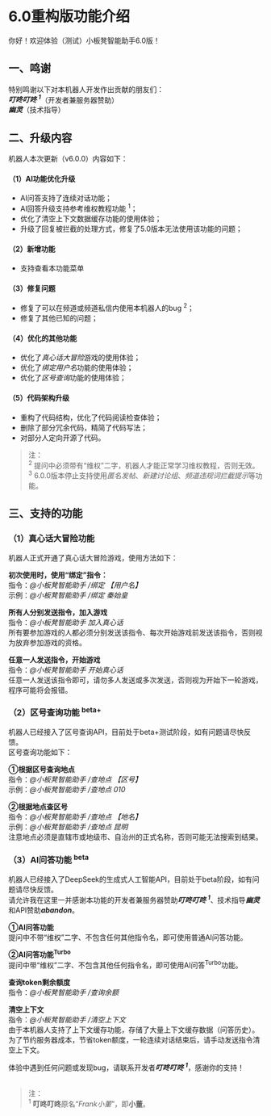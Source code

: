 # 6.0重构版功能介绍

你好！欢迎体验（测试）小板凳智能助手6.0版！



## 一、鸣谢

特别鸣谢以下对本机器人开发作出贡献的朋友们：<br>
***叮咚叮咚 <sup>1</sup>***（开发者兼服务器赞助）<br>
***幽灵***（技术指导）<br>



## 二、升级内容

机器人本次更新（v6.0.0）内容如下：<br>
#### （1）AI功能优化升级
- AI问答支持了连续对话功能；
- AI回答升级支持参考维权教程功能 <sup>1</sup>；
- 优化了清空上下文数据缓存功能的使用体验；
- 升级了回复被拦截的处理方式，修复了5.0版本无法使用该功能的问题；
#### （2）新增功能
- 支持查看本功能菜单
#### （3）修复问题
- 修复了可以在频道或频道私信内使用本机器人的bug <sup>2</sup>；
- 修复了其他已知的问题；
#### （4）优化的其他功能
- 优化了*真心话大冒险*游戏的使用体验；
- 优化了*绑定用户名*功能的使用体验；
- 优化了*区号查询*功能的使用体验；
#### （5）代码架构升级
- 重构了代码结构，优化了代码阅读检查体验；
- 删除了部分冗余代码，精简了代码写法；
- 对部分人定向开源了代码。

>注：<br>
<sup>2</sup> 提问中必须带有“维权”二字，机器人才能正常学习维权教程，否则无效。<br>
<sup>3</sup> 6.0.0版本停止支持使用*匿名发帖*、*新建讨论组*、*频道违规词拦截提示*等功能。



## 三、支持的功能

### （1）真心话大冒险功能
机器人正式开通了真心话大冒险游戏，使用方法如下：

**初次使用时，使用“绑定”指令：**<br>
指令：*@小板凳智能助手 /绑定 【用户名】*<br>
示例：*@小板凳智能助手 /绑定 秦始皇*

**所有人分别发送指令，加入游戏**<br>
指令：*@小板凳智能助手 加入真心话*<br>
所有要参加游戏的人都必须分别发送该指令、每次开始游戏前发送该指令，否则视为放弃参加游戏的资格。

**任意一人发送指令，开始游戏**<br>
指令：*@小板凳智能助手 开始真心话*<br>
任意一人发送该指令即可，请勿多人发送或多次发送，否则视为开始下一轮游戏，程序可能将会报错。


### （2）区号查询功能 <sup>beta+</sup>
机器人已经接入了区号查询API，目前处于beta+测试阶段，如有问题请尽快反馈。<br>
区号查询功能如下：

**①根据区号查询地点**<br>
指令：*@小板凳智能助手 /查地点 【区号】*<br>
示例：*@小板凳智能助手 /查地点 010*

**②根据地点查区号**<br>
指令：*@小板凳智能助手 /查地点 【地名】*<br>
示例：*@小板凳智能助手 /查地点 昆明*<br>
注意地点必须是直辖市或地级市、自治州的正式名称，否则可能无法搜索到结果。


### （3）AI问答功能 <sup>beta</sup>
机器人已经接入了DeepSeek的生成式人工智能API，目前处于beta阶段，如有问题请尽快反馈。<br>
请允许我在这里一并感谢本功能的开发者兼服务器赞助***叮咚叮咚 <sup>1</sup>***、技术指导***幽灵***和API赞助***abandon***。

**①AI问答功能**<br>
提问中不带“维权”二字、不包含任何其他指令名，即可使用普通AI问答功能。

**②AI问答功能<sup>Turbo</sup>**<br>
提问中带“维权”二字、不包含其他任何指令名，即可使用AI问答<sup>Turbo</sup>功能。

**查询token剩余额度**<br>
指令：*@小板凳智能助手 /查询余额*

**清空上下文**<br>
指令：*@小板凳智能助手 /清空上下文*<br>
由于本机器人支持了上下文缓存功能，存储了大量上下文缓存数据（问答历史）。<br>
为了节约服务器成本，节省token额度，一轮连续对话结束后，请手动发送指令清空上下文。




体验中遇到任何问题或发现bug，请联系开发者***叮咚叮咚 <sup>1</sup>***，感谢你的支持！<br><br>


>注：<br>
<sup>1</sup> **叮咚叮咚**原名“*Frank小董*”，即**小董**。<br>
